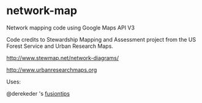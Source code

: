 # network-map
Network mapping code using Google Maps API V3

Code credits to Stewardship Mapping and Assessment project from the US Forest Service and Urban Research Maps.

http://www.stewmap.net/network-diagrams/

http://www.urbanresearchmaps.org

Uses:

@derekeder 's [fusiontips](https://github.com/derekeder/fusiontips)
